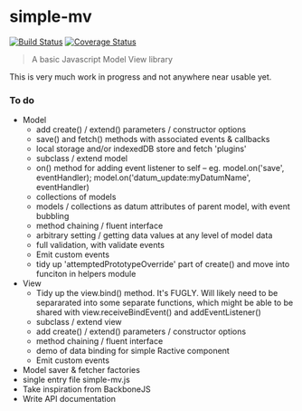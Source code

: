 # simple-mv

[![Build Status](https://travis-ci.org/davidcole1977/simple-mv.svg?branch=master)](https://travis-ci.org/davidcole1977/simple-mv) [![Coverage Status](https://coveralls.io/repos/davidcole1977/simple-mv/badge.svg?branch=master&service=github)](https://coveralls.io/github/davidcole1977/simple-mv?branch=master)

> A basic Javascript Model View library

This is very much work in progress and not anywhere near usable yet.

### To do

* Model
	* add create() / extend() parameters / constructor options
	* save() and fetch() methods with associated events & callbacks
	* local storage and/or indexedDB store and fetch 'plugins'
	* subclass / extend model
	* on() method for adding event listener to self – eg. model.on('save', eventHandler); model.on('datum_update:myDatumName', eventHandler)
	* collections of models
	* models / collections as datum attributes of parent model, with event bubbling
	* method chaining / fluent interface
	* arbitrary setting / getting data values at any level of model data
	* full validation, with validate events
	* Emit custom events
	* tidy up 'attemptedPrototypeOverride' part of create() and move into funciton in helpers module
* View
	* Tidy up the view.bind() method. It's FUGLY. Will likely need to be separarated into some separate functions, which might be able to be shared with view.receiveBindEvent() and addEventListener()
	* subclass / extend view
	* add create() / extend() parameters / constructor options
	* method chaining / fluent interface
	* demo of data binding for simple Ractive component
	* Emit custom events
* Model saver & fetcher factories
* single entry file simple-mv.js
* Take inspiration from BackboneJS
* Write API documentation
